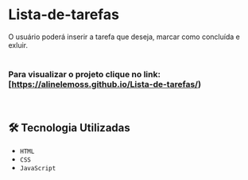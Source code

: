 # Lista-de-tarefas
 
O usuário poderá inserir a tarefa que deseja, marcar como concluída e exluir.
<br> 
<br> 
### Para visualizar o projeto clique no link: [https://alinelemoss.github.io/Lista-de-tarefas/)


 
<br>

## 🛠 Tecnologia Utilizadas

- `HTML`
- `CSS`
- `JavaScript`
